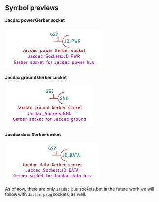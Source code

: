 ## Symbol previews

#### Jacdac power Gerber socket

![Gerber socket symbol for Jacdac power bus](./svg/JD_PWR_symbol.svg)

#### Jacdac ground Gerber socket

![Gerber socket symbol for Jacdac ground](./svg/GND_symbol.svg)

#### Jacdac data Gerber socket

![Gerber socket symbol for Jacdac ground](./svg/JD_DATA_symbol.svg)

As of now, there are only `Jacdac bus` sockets,but in the future work we will follow with `Jacdac prog` sockets, as well.